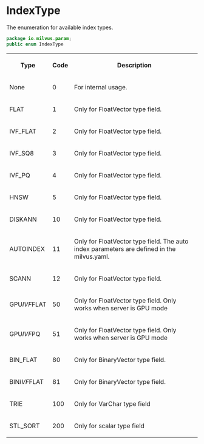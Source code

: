 # IndexType

The enumeration for available index types.

```java
package io.milvus.param;
public enum IndexType
```

<table>
   <tr>
     <th><p><strong>Type</strong></p></th>
     <th><p><strong>Code</strong></p></th>
     <th><p><strong>Description</strong></p></th>
   </tr>
   <tr>
     <td><p>None</p></td>
     <td><p>0</p></td>
     <td><p>For internal usage.</p></td>
   </tr>
   <tr>
     <td><p>FLAT</p></td>
     <td><p>1</p></td>
     <td><p>Only for FloatVector type field.</p></td>
   </tr>
   <tr>
     <td><p>IVF_FLAT</p></td>
     <td><p>2</p></td>
     <td><p>Only for FloatVector type field.</p></td>
   </tr>
   <tr>
     <td><p>IVF_SQ8</p></td>
     <td><p>3</p></td>
     <td><p>Only for FloatVector type field.</p></td>
   </tr>
   <tr>
     <td><p>IVF_PQ</p></td>
     <td><p>4</p></td>
     <td><p>Only for FloatVector type field.</p></td>
   </tr>
   <tr>
     <td><p>HNSW</p></td>
     <td><p>5</p></td>
     <td><p>Only for FloatVector type field.</p></td>
   </tr>
   <tr>
     <td><p>DISKANN</p></td>
     <td><p>10</p></td>
     <td><p>Only for FloatVector type field.</p></td>
   </tr>
   <tr>
     <td><p>AUTOINDEX</p></td>
     <td><p>11</p></td>
     <td><p>Only for FloatVector type field. The auto index parameters are defined in the milvus.yaml.</p></td>
   </tr>
   <tr>
     <td><p>SCANN</p></td>
     <td><p>12</p></td>
     <td><p>Only for FloatVector type field.</p></td>
   </tr>
   <tr>
     <td><p>GPU<em>IVF</em>FLAT</p></td>
     <td><p>50</p></td>
     <td><p>Only for FloatVector type field. Only works when server is GPU mode</p></td>
   </tr>
   <tr>
     <td><p>GPU<em>IVF</em>PQ</p></td>
     <td><p>51</p></td>
     <td><p>Only for FloatVector type field. Only works when server is GPU mode</p></td>
   </tr>
   <tr>
     <td><p>BIN_FLAT</p></td>
     <td><p>80</p></td>
     <td><p>Only for BinaryVector type field.</p></td>
   </tr>
   <tr>
     <td><p>BIN<em>IVF</em>FLAT</p></td>
     <td><p>81</p></td>
     <td><p>Only for BinaryVector type field.</p></td>
   </tr>
   <tr>
     <td><p>TRIE</p></td>
     <td><p>100</p></td>
     <td><p>Only for VarChar type field</p></td>
   </tr>
   <tr>
     <td><p>STL_SORT</p></td>
     <td><p>200</p></td>
     <td><p>Only for scalar type field</p></td>
   </tr>
</table>
